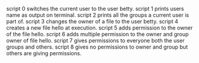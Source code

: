script 0 switches the current user to the user betty.
script 1 prints users name as output on terminal.
script 2 prints all the groups a current user is part of.
script 3 changes the owner of a file to the user betty.
script 4 creates a new file hello at execution.
script 5 adds permission to the owner of the file hello.
script 6 adds multiple permission to the owner and group owner of file hello.
script 7 gives permissions to everyone both the user groups and others.
script 8 gives no permissions to owner and group but others are giving permissions.

